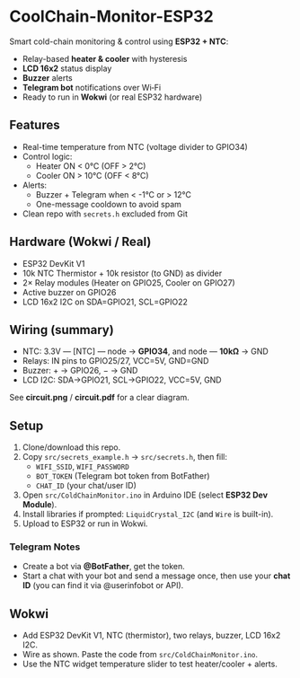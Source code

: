 # CoolChain-Monitor-ESP32

Smart cold-chain monitoring & control using **ESP32 + NTC**:  
- Relay-based **heater & cooler** with hysteresis  
- **LCD 16x2** status display  
- **Buzzer** alerts
- **Telegram bot** notifications over Wi‑Fi
- Ready to run in **Wokwi** (or real ESP32 hardware)

## Features
- Real-time temperature from NTC (voltage divider to GPIO34)
- Control logic:
  - Heater ON < 0°C (OFF > 2°C)
  - Cooler ON > 10°C (OFF < 8°C)
- Alerts:
  - Buzzer + Telegram when < -1°C or > 12°C
  - One-message cooldown to avoid spam
- Clean repo with `secrets.h` excluded from Git

## Hardware (Wokwi / Real)
- ESP32 DevKit V1
- 10k NTC Thermistor + 10k resistor (to GND) as divider
- 2× Relay modules (Heater on GPIO25, Cooler on GPIO27)
- Active buzzer on GPIO26
- LCD 16x2 I2C on SDA=GPIO21, SCL=GPIO22

## Wiring (summary)
- NTC: 3.3V — [NTC] — node → **GPIO34**, and node — **10kΩ** → GND
- Relays: IN pins to GPIO25/27, VCC=5V, GND=GND
- Buzzer: + → GPIO26, − → GND
- LCD I2C: SDA→GPIO21, SCL→GPIO22, VCC=5V, GND

See **circuit.png** / **circuit.pdf** for a clear diagram.

## Setup
1. Clone/download this repo.
2. Copy `src/secrets_example.h` → `src/secrets.h`, then fill:
   - `WIFI_SSID`, `WIFI_PASSWORD`
   - `BOT_TOKEN` (Telegram bot token from BotFather)
   - `CHAT_ID` (your chat/user ID)
3. Open `src/ColdChainMonitor.ino` in Arduino IDE (select **ESP32 Dev Module**).
4. Install libraries if prompted: `LiquidCrystal_I2C` (and `Wire` is built-in).
5. Upload to ESP32 or run in Wokwi.

### Telegram Notes
- Create a bot via **@BotFather**, get the token.
- Start a chat with your bot and send a message once, then use your **chat ID** (you can find it via @userinfobot or API).

## Wokwi
- Add ESP32 DevKit V1, NTC (thermistor), two relays, buzzer, LCD 16x2 I2C.
- Wire as shown. Paste the code from `src/ColdChainMonitor.ino`.
- Use the NTC widget temperature slider to test heater/cooler + alerts.
